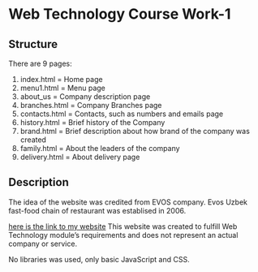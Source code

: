 # Web Technology Course Work-1
## Structure
There are 9 pages:
1. index.html = Home page
2. menu1.html = Menu page
3. about_us = Company description page
4. branches.html = Company Branches page
5. contacts.html = Contacts, such as numbers and emails page
6. history.html = Brief history of the Company
7. brand.html = Brief description about how brand of the company was created
8. family.html = About the leaders of the company
9. delivery.html = About delivery page

## Description

The idea of the website was credited from EVOS company. Evos Uzbek fast-food chain of restaurant was establised in 2006.

[here is the link to my website](https://glittering-strudel-58706b.netlify.app/)
This website was created to fulfill Web Technology module’s requirements and does not represent an actual company or service.

No libraries was used, only basic JavaScript and CSS.
